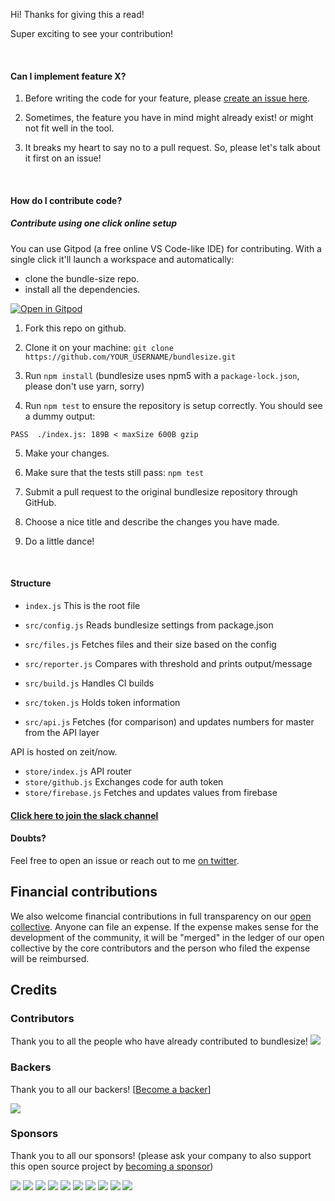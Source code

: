 Hi! Thanks for giving this a read!

Super exciting to see your contribution!

&nbsp;

#### Can I implement feature X?

1. Before writing the code for your feature, please [create an issue here](https://github.com/siddharthkp/bundlesize/issues/new?labels=feature%20request).

2. Sometimes, the feature you have in mind might already exist! or might not fit well in the tool.

3. It breaks my heart to say no to a pull request. So, please let's talk about it first on an issue!

&nbsp;

#### How do I contribute code?

##### Contribute using one click online setup

You can use Gitpod (a free online VS Code-like IDE) for contributing. With a single click it'll launch a workspace and automatically:

- clone the bundle-size repo.
- install all the dependencies.

[![Open in Gitpod](https://gitpod.io/button/open-in-gitpod.svg)](https://gitpod.io/from-referrer/)

1. Fork this repo on github.

2. Clone it on your machine: `git clone https://github.com/YOUR_USERNAME/bundlesize.git`

3. Run `npm install` (bundlesize uses npm5 with a `package-lock.json`, please don't use yarn, sorry)

4. Run `npm test` to ensure the repository is setup correctly. You should see a dummy output:

```
PASS  ./index.js: 189B < maxSize 600B gzip
```

5. Make your changes.

6. Make sure that the tests still pass: `npm test`

7. Submit a pull request to the original bundlesize repository through GitHub.

8. Choose a nice title and describe the changes you have made.

9. Do a little dance!

&nbsp;

#### Structure

- `index.js` This is the root file

- `src/config.js` Reads bundlesize settings from package.json
- `src/files.js` Fetches files and their size based on the config
- `src/reporter.js` Compares with threshold and prints output/message
- `src/build.js` Handles CI builds
- `src/token.js` Holds token information
- `src/api.js` Fetches (for comparison) and updates numbers for master from the API layer

API is hosted on zeit/now.

- `store/index.js` API router
- `store/github.js` Exchanges code for auth token
- `store/firebase.js` Fetches and updates values from firebase

#### [Click here to join the slack channel](https://join.slack.com/t/bundlesize/shared_invite/MjMyNTA0NjUwNzg5LTE1MDM4NjAxNjEtMjFjZThlZmIxMw)

#### Doubts?

Feel free to open an issue or reach out to me [on twitter](https://twitter.com/siddharthkp).


## Financial contributions

We also welcome financial contributions in full transparency on our [open collective](https://opencollective.com/bundlesize).
Anyone can file an expense. If the expense makes sense for the development of the community, it will be "merged" in the ledger of our open collective by the core contributors and the person who filed the expense will be reimbursed.


## Credits


### Contributors

Thank you to all the people who have already contributed to bundlesize!
<a href="graphs/contributors"><img src="https://opencollective.com/bundlesize/contributors.svg?width=890" /></a>


### Backers

Thank you to all our backers! [[Become a backer](https://opencollective.com/bundlesize#backer)]

<a href="https://opencollective.com/bundlesize#backers" target="_blank"><img src="https://opencollective.com/bundlesize/backers.svg?width=890"></a>


### Sponsors

Thank you to all our sponsors! (please ask your company to also support this open source project by [becoming a sponsor](https://opencollective.com/bundlesize#sponsor))

<a href="https://opencollective.com/bundlesize/sponsor/0/website" target="_blank"><img src="https://opencollective.com/bundlesize/sponsor/0/avatar.svg"></a>
<a href="https://opencollective.com/bundlesize/sponsor/1/website" target="_blank"><img src="https://opencollective.com/bundlesize/sponsor/1/avatar.svg"></a>
<a href="https://opencollective.com/bundlesize/sponsor/2/website" target="_blank"><img src="https://opencollective.com/bundlesize/sponsor/2/avatar.svg"></a>
<a href="https://opencollective.com/bundlesize/sponsor/3/website" target="_blank"><img src="https://opencollective.com/bundlesize/sponsor/3/avatar.svg"></a>
<a href="https://opencollective.com/bundlesize/sponsor/4/website" target="_blank"><img src="https://opencollective.com/bundlesize/sponsor/4/avatar.svg"></a>
<a href="https://opencollective.com/bundlesize/sponsor/5/website" target="_blank"><img src="https://opencollective.com/bundlesize/sponsor/5/avatar.svg"></a>
<a href="https://opencollective.com/bundlesize/sponsor/6/website" target="_blank"><img src="https://opencollective.com/bundlesize/sponsor/6/avatar.svg"></a>
<a href="https://opencollective.com/bundlesize/sponsor/7/website" target="_blank"><img src="https://opencollective.com/bundlesize/sponsor/7/avatar.svg"></a>
<a href="https://opencollective.com/bundlesize/sponsor/8/website" target="_blank"><img src="https://opencollective.com/bundlesize/sponsor/8/avatar.svg"></a>
<a href="https://opencollective.com/bundlesize/sponsor/9/website" target="_blank"><img src="https://opencollective.com/bundlesize/sponsor/9/avatar.svg"></a>
